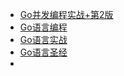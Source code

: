 - [Go并发编程实战+第2版](https://img.zongqilive.cn/Go%E5%B9%B6%E5%8F%91%E7%BC%96%E7%A8%8B%E5%AE%9E%E6%88%98+%E7%AC%AC2%E7%89%88_Lite.pdf)
- [Go语言编程](http://img.zongqilive.cn/Go%E8%AF%AD%E8%A8%80%E7%BC%96%E7%A8%8B.pdf)
- [Go语言实战](http://img.zongqilive.cn/%E3%80%8AGo%E8%AF%AD%E8%A8%80%E5%AE%9E%E6%88%98%E3%80%8B.pdf)
- [Go语言圣经](http://img.zongqilive.cn/Go%E8%AF%AD%E8%A8%80%E5%9C%A3%E7%BB%8F.pdf)
- 